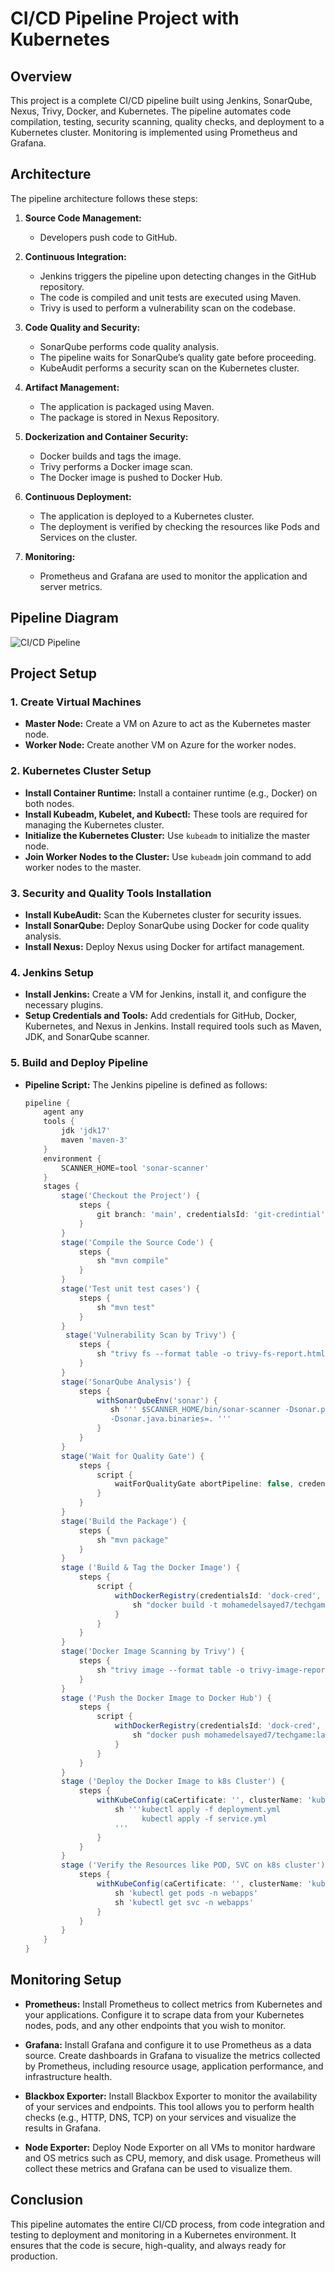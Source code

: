 # CI/CD Pipeline Project with Kubernetes

## Overview
This project is a complete CI/CD pipeline built using Jenkins, SonarQube, Nexus, Trivy, Docker, and Kubernetes. The pipeline automates code compilation, testing, security scanning, quality checks, and deployment to a Kubernetes cluster. Monitoring is implemented using Prometheus and Grafana.

## Architecture
The pipeline architecture follows these steps:

1. **Source Code Management:**
   - Developers push code to GitHub.
   
2. **Continuous Integration:**
   - Jenkins triggers the pipeline upon detecting changes in the GitHub repository.
   - The code is compiled and unit tests are executed using Maven.
   - Trivy is used to perform a vulnerability scan on the codebase.

3. **Code Quality and Security:**
   - SonarQube performs code quality analysis.
   - The pipeline waits for SonarQube’s quality gate before proceeding.
   - KubeAudit performs a security scan on the Kubernetes cluster.

4. **Artifact Management:**
   - The application is packaged using Maven.
   - The package is stored in Nexus Repository.

5. **Dockerization and Container Security:**
   - Docker builds and tags the image.
   - Trivy performs a Docker image scan.
   - The Docker image is pushed to Docker Hub.

6. **Continuous Deployment:**
   - The application is deployed to a Kubernetes cluster.
   - The deployment is verified by checking the resources like Pods and Services on the cluster.

7. **Monitoring:**
   - Prometheus and Grafana are used to monitor the application and server metrics.

## Pipeline Diagram

![CI/CD Pipeline](pipeline.jpeg)

## Project Setup

### 1. Create Virtual Machines
- **Master Node:** Create a VM on Azure to act as the Kubernetes master node.
- **Worker Node:** Create another VM on Azure for the worker nodes.

### 2. Kubernetes Cluster Setup
- **Install Container Runtime:** Install a container runtime (e.g., Docker) on both nodes.
- **Install Kubeadm, Kubelet, and Kubectl:** These tools are required for managing the Kubernetes cluster.
- **Initialize the Kubernetes Cluster:** Use `kubeadm` to initialize the master node.
- **Join Worker Nodes to the Cluster:** Use `kubeadm` join command to add worker nodes to the master.

### 3. Security and Quality Tools Installation
- **Install KubeAudit:** Scan the Kubernetes cluster for security issues.
- **Install SonarQube:** Deploy SonarQube using Docker for code quality analysis.
- **Install Nexus:** Deploy Nexus using Docker for artifact management.

### 4. Jenkins Setup
- **Install Jenkins:** Create a VM for Jenkins, install it, and configure the necessary plugins.
- **Setup Credentials and Tools:** Add credentials for GitHub, Docker, Kubernetes, and Nexus in Jenkins. Install required tools such as Maven, JDK, and SonarQube scanner.

### 5. Build and Deploy Pipeline
- **Pipeline Script:** The Jenkins pipeline is defined as follows:

  ```groovy
  pipeline {
      agent any
      tools {
          jdk 'jdk17'
          maven 'maven-3'
      }
      environment {
          SCANNER_HOME=tool 'sonar-scanner'
      }
      stages {
          stage('Checkout the Project') {
              steps {
                  git branch: 'main', credentialsId: 'git-credintial', url: 'https://github.com/Mohamedzonkol/CICD-Corporate-DevOps-Pipeline-Project.git'
              }
          }
          stage('Compile the Source Code') {
              steps {
                  sh "mvn compile"
              }
          }
          stage('Test unit test cases') {
              steps {
                  sh "mvn test"
              }
          }
           stage('Vulnerability Scan by Trivy') {
              steps {
                  sh "trivy fs --format table -o trivy-fs-report.html ."
              }
          }
          stage('SonarQube Analysis') {
              steps {
                  withSonarQubeEnv('sonar') {
                     sh ''' $SCANNER_HOME/bin/sonar-scanner -Dsonar.projectName=projecttest -Dsonar.projectKey=projecttest \
                     -Dsonar.java.binaries=. '''
                  }
              }
          }
          stage('Wait for Quality Gate') {
              steps {
                  script {
                      waitForQualityGate abortPipeline: false, credentialsId: 'sonar-token'
                  }
              }
          }
          stage('Build the Package') {
              steps {
                  sh "mvn package"
              }
          }
          stage ('Build & Tag the Docker Image') {
              steps {
                  script {
                      withDockerRegistry(credentialsId: 'dock-cred', toolName: 'docker') {
                          sh "docker build -t mohamedelsayed7/techgame:latest ."
                      }
                  }
              }
          }
          stage('Docker Image Scanning by Trivy') {
              steps {
                  sh "trivy image --format table -o trivy-image-report.html mohamedelsayed7/techgame"
              }
          }
          stage ('Push the Docker Image to Docker Hub') {
              steps {
                  script {
                      withDockerRegistry(credentialsId: 'dock-cred', toolName: 'docker') {
                          sh "docker push mohamedelsayed7/techgame:latest"
                      }
                  }
              }
          }
          stage ('Deploy the Docker Image to k8s Cluster') {
              steps {
                  withKubeConfig(caCertificate: '', clusterName: 'kubernetes', contextName: '', credentialsId: 'k8s-cred', namespace: 'webapps', restrictKubeConfigAccess: false, serverUrl: 'https://50.642.15.22:6443') {
                      sh '''kubectl apply -f deployment.yml
                            kubectl apply -f service.yml
                      '''
                  }
              }
          }
          stage ('Verify the Resources like POD, SVC on k8s cluster') {
              steps {
                  withKubeConfig(caCertificate: '', clusterName: 'kubernetes', contextName: '', credentialsId: 'k8s-cred', namespace: 'webapps', restrictKubeConfigAccess: false, serverUrl: 'https://50.642.15.22:6443') {
                      sh 'kubectl get pods -n webapps'
                      sh 'kubectl get svc -n webapps'
                  }
              }
          }
      }
  }
## Monitoring Setup

- **Prometheus:** Install Prometheus to collect metrics from Kubernetes and your applications. Configure it to scrape data from your Kubernetes nodes, pods, and any other endpoints that you wish to monitor.
  
- **Grafana:** Install Grafana and configure it to use Prometheus as a data source. Create dashboards in Grafana to visualize the metrics collected by Prometheus, including resource usage, application performance, and infrastructure health.

- **Blackbox Exporter:** Install Blackbox Exporter to monitor the availability of your services and endpoints. This tool allows you to perform health checks (e.g., HTTP, DNS, TCP) on your services and visualize the results in Grafana.

- **Node Exporter:** Deploy Node Exporter on all VMs to monitor hardware and OS metrics such as CPU, memory, and disk usage. Prometheus will collect these metrics and Grafana can be used to visualize them.
## Conclusion
This pipeline automates the entire CI/CD process, from code integration and testing to deployment and monitoring in a Kubernetes environment. It ensures that the code is secure, high-quality, and always ready for production.
